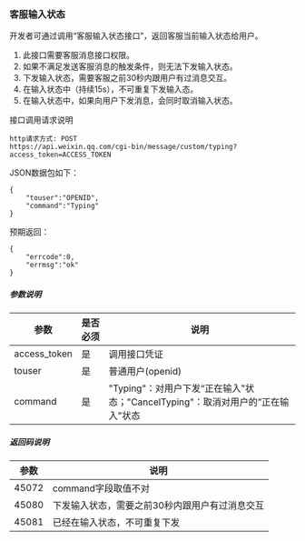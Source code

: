 <!-- https://mp.weixin.qq.com/debug/wxadoc/dev/api/custommsg/typing.html -->

### 客服输入状态

开发者可通过调用“客服输入状态接口”，返回客服当前输入状态给用户。

1.  此接口需要客服消息接口权限。
2.  如果不满足发送客服消息的触发条件，则无法下发输入状态。
3.  下发输入状态，需要客服之前30秒内跟用户有过消息交互。
4.  在输入状态中（持续15s），不可重复下发输入态。
5.  在输入状态中，如果向用户下发消息，会同时取消输入状态。

接口调用请求说明

    http请求方式: POST
    https://api.weixin.qq.com/cgi-bin/message/custom/typing?access_token=ACCESS_TOKEN
    

JSON数据包如下：

    {
        "touser":"OPENID",
        "command":"Typing"
    }
    

预期返回：

    {
        "errcode":0,
        "errmsg":"ok"
    }
    

##### 参数说明

  参数           | 是否必须|  说明                                                   
-----------------|---------|---------------------------------------------------------
  access_token   |  是     |  调用接口凭证                                           
  touser         |  是     |  普通用户(openid)                                       
  command        |  是     |"Typing"：对用户下发“正在输入"状态；"CancelTyping"：取消对用户的”正在输入"状态

##### 返回码说明

  参数    |  说明                       
----------|-----------------------------
  45072   |  command字段取值不对        
  45080   |下发输入状态，需要之前30秒内跟用户有过消息交互
  45081   | 已经在输入状态，不可重复下发
